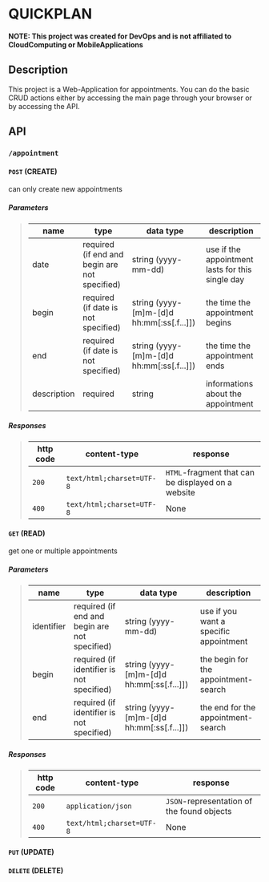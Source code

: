 # QUICKPLAN

**NOTE: This project was created for DevOps and is not affiliated to CloudComputing or MobileApplications**

## Description

This project is a Web-Application for appointments. You can do the basic CRUD actions either by accessing the main page 
through your browser or by accessing the API.

## API

### ```/appointment```

#### ```POST``` (CREATE)

can only create new appointments

##### Parameters

> | name          |  type                                            | data type                                       | description                                        |
> |---------------|--------------------------------------------------|-------------------------------------------------|----------------------------------------------------|
> | date          |  required (if end and begin are not specified)   | string (yyyy-mm-dd)                             | use if the appointment lasts for this single day   |
> | begin         |  required (if date is not specified)             | string (yyyy-\[m]m-\[d]d hh:mm\[:ss\[.f...]])   | the time the appointment begins   |
> | end           |  required (if date is not specified)             | string (yyyy-\[m]m-\[d]d hh:mm\[:ss\[.f...]])   | the time the appointment ends   |
> | description   |  required                                        | string                                          | informations about the appointment   |

##### Responses

> | http code     | content-type                      | response                                                            |
> |---------------|-----------------------------------|---------------------------------------------------------------------|
> | `200`         | `text/html;charset=UTF-8`         | ```HTML```-fragment that can be displayed on a website              |
> | `400`         | `text/html;charset=UTF-8`         | None                                                                |

#### ```GET``` (READ)

get one or multiple appointments

##### Parameters

> | name          |  type                                            | data type                                       | description                                        |
> |---------------|--------------------------------------------------|-------------------------------------------------|----------------------------------------------------|
> | identifier    |  required (if end and begin are not specified)   | string (yyyy-mm-dd)                             | use if you want a specific appointment   |
> | begin         |  required (if identifier is not specified)       | string (yyyy-\[m]m-\[d]d hh:mm\[:ss\[.f...]])   | the begin for the appointment-search   |
> | end           |  required (if identifier is not specified)       | string (yyyy-\[m]m-\[d]d hh:mm\[:ss\[.f...]])   | the end for the appointment-search   |

##### Responses

> | http code     | content-type                      | response                                                            |
> |---------------|-----------------------------------|---------------------------------------------------------------------|
> | `200`         | `application/json`                | ```JSON```-representation of the found objects                      |
> | `400`         | `text/html;charset=UTF-8`         | None                                                                |

#### ```PUT``` (UPDATE)


#### ```DELETE``` (DELETE)